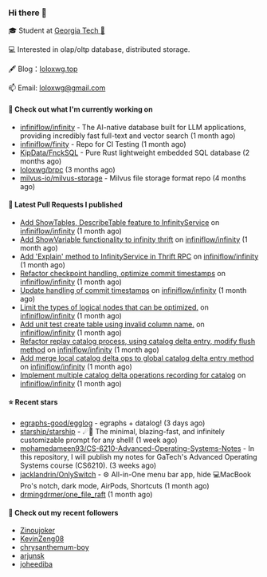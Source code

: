 ### Hi there 👋


 
🎓 Student at [Georgia Tech 🐝](https://www.gatech.edu/)

💻 Interested in olap/oltp database, distributed storage.

🖋 Blog：[loloxwg.top](https://loloxwg.top)



📫 Email: [loloxwg@gmail.com](mailto:loloxwg@gmail.com)



#### 👷 Check out what I'm currently working on

- [infiniflow/infinity](https://github.com/infiniflow/infinity) - The AI-native database built for LLM applications, providing incredibly fast full-text and vector search  (1 month ago)
- [infiniflow/finity](https://github.com/infiniflow/finity) - Repo for CI Testing (1 month ago)
- [KipData/FnckSQL](https://github.com/KipData/FnckSQL) - Pure Rust lightweight embedded SQL database (2 months ago)
- [loloxwg/brpc](https://github.com/loloxwg/brpc) (3 months ago)
- [milvus-io/milvus-storage](https://github.com/milvus-io/milvus-storage) - Milvus file storage format repo (4 months ago)

#### 🔨 Latest Pull Requests I published

- [Add ShowTables, DescribeTable feature to InfinityService](https://github.com/infiniflow/infinity/pull/537) on [infiniflow/infinity](https://github.com/infiniflow/infinity) (1 month ago)
- [Add ShowVariable functionality to infinity thrift](https://github.com/infiniflow/infinity/pull/536) on [infiniflow/infinity](https://github.com/infiniflow/infinity) (1 month ago)
- [Add &#39;Explain&#39; method to InfinityService in Thrift RPC](https://github.com/infiniflow/infinity/pull/532) on [infiniflow/infinity](https://github.com/infiniflow/infinity) (1 month ago)
- [Refactor checkpoint handling, optimize commit timestamps](https://github.com/infiniflow/infinity/pull/525) on [infiniflow/infinity](https://github.com/infiniflow/infinity) (1 month ago)
- [Update handling of commit timestamps](https://github.com/infiniflow/infinity/pull/514) on [infiniflow/infinity](https://github.com/infiniflow/infinity) (1 month ago)
- [Limit the types of logical nodes that can be optimized.](https://github.com/infiniflow/infinity/pull/507) on [infiniflow/infinity](https://github.com/infiniflow/infinity) (1 month ago)
- [Add unit test create table using invalid column name.](https://github.com/infiniflow/infinity/pull/493) on [infiniflow/infinity](https://github.com/infiniflow/infinity) (1 month ago)
- [Refactor replay catalog process, using catalog delta entry, modify flush method](https://github.com/infiniflow/infinity/pull/487) on [infiniflow/infinity](https://github.com/infiniflow/infinity) (1 month ago)
- [Add merge local catalog delta ops to global catalog delta entry method](https://github.com/infiniflow/infinity/pull/455) on [infiniflow/infinity](https://github.com/infiniflow/infinity) (1 month ago)
- [Implement multiple catalog delta operations recording for catalog](https://github.com/infiniflow/infinity/pull/450) on [infiniflow/infinity](https://github.com/infiniflow/infinity) (1 month ago)

#### ⭐ Recent stars

- [egraphs-good/egglog](https://github.com/egraphs-good/egglog) - egraphs &#43; datalog! (3 days ago)
- [starship/starship](https://github.com/starship/starship) - ☄🌌️  The minimal, blazing-fast, and infinitely customizable prompt for any shell! (1 week ago)
- [mohamedameen93/CS-6210-Advanced-Operating-Systems-Notes](https://github.com/mohamedameen93/CS-6210-Advanced-Operating-Systems-Notes) - In this repository, I will publish my notes for GaTech&#39;s Advanced Operating Systems course  (CS6210). (3 weeks ago)
- [jacklandrin/OnlySwitch](https://github.com/jacklandrin/OnlySwitch) - ⚙️ All-in-One menu bar app, hide 💻MacBook Pro&#39;s notch, dark mode, AirPods, Shortcuts (1 month ago)
- [drmingdrmer/one_file_raft](https://github.com/drmingdrmer/one_file_raft) (1 month ago)

#### 👯 Check out my recent followers

- [Zinoujoker](https://github.com/Zinoujoker)
- [KevinZeng08](https://github.com/KevinZeng08)
- [chrysanthemum-boy](https://github.com/chrysanthemum-boy)
- [arjunsk](https://github.com/arjunsk)
- [joheediba](https://github.com/joheediba)

